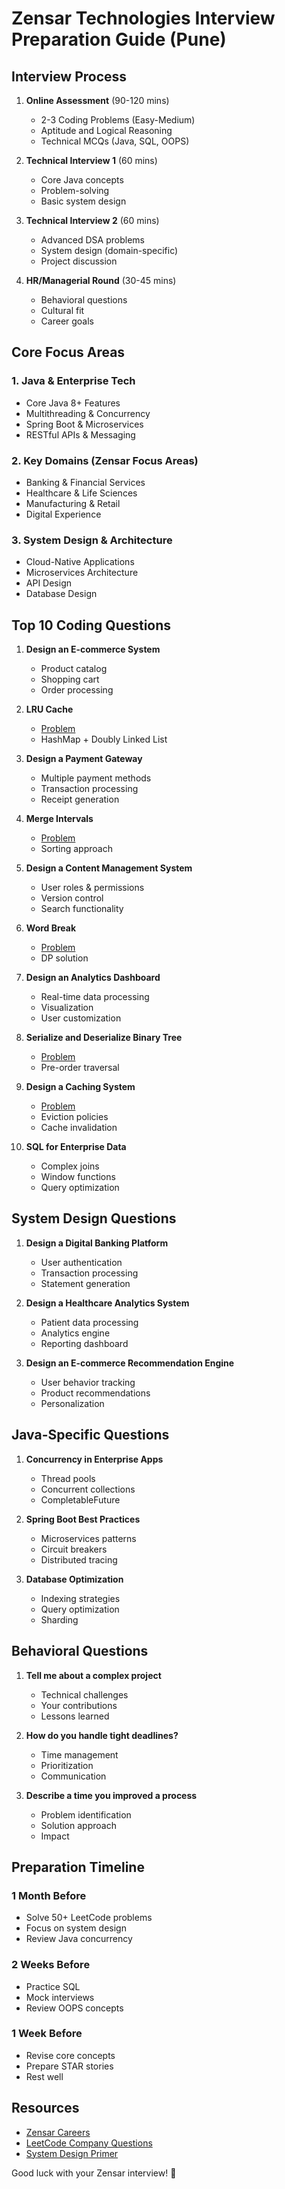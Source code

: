 # Zensar Technologies Interview Preparation Guide (Pune)

## Interview Process
1. **Online Assessment** (90-120 mins)
   - 2-3 Coding Problems (Easy-Medium)
   - Aptitude and Logical Reasoning
   - Technical MCQs (Java, SQL, OOPS)

2. **Technical Interview 1** (60 mins)
   - Core Java concepts
   - Problem-solving
   - Basic system design

3. **Technical Interview 2** (60 mins)
   - Advanced DSA problems
   - System design (domain-specific)
   - Project discussion

4. **HR/Managerial Round** (30-45 mins)
   - Behavioral questions
   - Cultural fit
   - Career goals

## Core Focus Areas

### 1. Java & Enterprise Tech
- Core Java 8+ Features
- Multithreading & Concurrency
- Spring Boot & Microservices
- RESTful APIs & Messaging

### 2. Key Domains (Zensar Focus Areas)
- Banking & Financial Services
- Healthcare & Life Sciences
- Manufacturing & Retail
- Digital Experience

### 3. System Design & Architecture
- Cloud-Native Applications
- Microservices Architecture
- API Design
- Database Design

## Top 10 Coding Questions

1. **Design an E-commerce System**
   - Product catalog
   - Shopping cart
   - Order processing

2. **LRU Cache**
   - [Problem](https://leetcode.com/problems/lru-cache/)
   - HashMap + Doubly Linked List

3. **Design a Payment Gateway**
   - Multiple payment methods
   - Transaction processing
   - Receipt generation

4. **Merge Intervals**
   - [Problem](https://leetcode.com/problems/merge-intervals/)
   - Sorting approach

5. **Design a Content Management System**
   - User roles & permissions
   - Version control
   - Search functionality

6. **Word Break**
   - [Problem](https://leetcode.com/problems/word-break/)
   - DP solution

7. **Design an Analytics Dashboard**
   - Real-time data processing
   - Visualization
   - User customization

8. **Serialize and Deserialize Binary Tree**
   - [Problem](https://leetcode.com/problems/serialize-and-deserialize-binary-tree/)
   - Pre-order traversal

9. **Design a Caching System**
   - [Problem](https://leetcode.com/discuss/interview-question/124739/design-rate-limiter)
   - Eviction policies
   - Cache invalidation

10. **SQL for Enterprise Data**
    - Complex joins
    - Window functions
    - Query optimization

## System Design Questions

1. **Design a Digital Banking Platform**
   - User authentication
   - Transaction processing
   - Statement generation

2. **Design a Healthcare Analytics System**
   - Patient data processing
   - Analytics engine
   - Reporting dashboard

3. **Design an E-commerce Recommendation Engine**
   - User behavior tracking
   - Product recommendations
   - Personalization

## Java-Specific Questions

1. **Concurrency in Enterprise Apps**
   - Thread pools
   - Concurrent collections
   - CompletableFuture

2. **Spring Boot Best Practices**
   - Microservices patterns
   - Circuit breakers
   - Distributed tracing

3. **Database Optimization**
   - Indexing strategies
   - Query optimization
   - Sharding

## Behavioral Questions

1. **Tell me about a complex project**
   - Technical challenges
   - Your contributions
   - Lessons learned

2. **How do you handle tight deadlines?**
   - Time management
   - Prioritization
   - Communication

3. **Describe a time you improved a process**
   - Problem identification
   - Solution approach
   - Impact

## Preparation Timeline

### 1 Month Before
- Solve 50+ LeetCode problems
- Focus on system design
- Review Java concurrency

### 2 Weeks Before
- Practice SQL
- Mock interviews
- Review OOPS concepts

### 1 Week Before
- Revise core concepts
- Prepare STAR stories
- Rest well

## Resources
- [Zensar Careers](https://www.zensar.com/careers)
- [LeetCode Company Questions](https://leetcode.com/company/zensar/)
- [System Design Primer](https://github.com/donnemartin/system-design-primer)

Good luck with your Zensar interview! 💼
